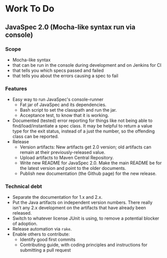 # Work To Do

## JavaSpec 2.0 (Mocha-like syntax run via console)

### Scope 

* Mocha-like syntax
* that can be run in the console during development and on Jenkins for CI
* that tells you which specs passed and failed
* that tells you about the errors causing a spec to fail


### Features

* Easy way to run JavaSpec's console-runner
  * Fat jar of JavaSpec and its dependencies.
  * Bash script to set the classpath and run the jar.
  * Acceptance test, to know that it is working.
* Documented (tested) error reporting for things like not being able to find/load/instantiate a spec class.
  It may be helpful to return a value type for the exit status, instead of a just the number, so the offending class can
  be reported.
* Release
  * Version artifacts: New artifacts get 2.0 version; old artifacts can remain at their previously-released value.
  * Upload artifacts to Maven Central Repository.
  * Write new README for JavaSpec 2.0.  Make the main README be for the latest version and point to the older documents.
  * Publish new documentation (the Github page) for the new release.


### Technical debt

* Separate the documentation for 1.x and 2.x.
* Put the Java artifacts on independent version numbers.  There really isn't any 2.x development on the artifacts that
  have already been released.
* Switch to whatever license JUnit is using, to remove a potential blocker of adoption.
* Release automation via `rake`.
* Enable others to contribute:
  * Identify good first commits
  * Contributing guide, with coding principles and instructions for submitting a pull request
